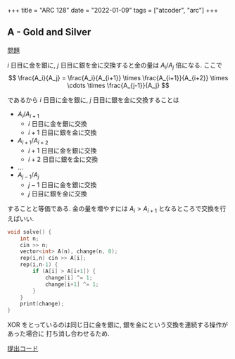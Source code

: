 +++
title = "ARC 128"
date = "2022-01-09"
tags = ["atcoder", "arc"]
+++



## A - Gold and Silver

[問題](https://atcoder.jp/contests/arc128/tasks/arc128_a)

$i$ 日目に金を銀に, $j$ 日目に銀を金に交換すると金の量は $A_i / A_j$ 倍になる.
ここで
$$
\frac{A_i}{A_j} = \frac{A_i}{A_{i+1}} \times \frac{A_{i+1}}{A_{i+2}} \times \cdots \times \frac{A_{j-1}}{A_j}
$$

であるから $i$ 日目に金を銀に, $j$ 日目に銀を金に交換することは
- $A_i / A_{i+1}$
  - $i$ 日目に金を銀に交換
  - $i+1$ 日目に銀を金に交換
- $A_{i+1} / A_{i+2}$
  - $i+1$ 日目に金を銀に交換
  - $i+2$ 日目に銀を金に交換
- ...
- $A_{j-1} / A_j$
  - $j-1$ 日目に金を銀に交換
  - $j$ 日目に銀を金に交換

することと等価である. 金の量を増やすには $A_i > A_{i+1}$ となるところで交換を行えばいい.


```cpp
void solve() {
    int n;
    cin >> n;
    vector<int> A(n), change(n, 0);
    rep(i,n) cin >> A[i];
    rep(i,n-1) {
        if (A[i] > A[i+1]) {
            change[i] ^= 1;
            change[i+1] ^= 1;
        }
    }
    print(change);
}
```
XOR をとっているのは同じ日に金を銀に, 銀を金にという交換を連続する操作があった場合に
打ち消し合わせるため.


[提出コード](https://atcoder.jp/contests/arc128/submissions/28428057)
